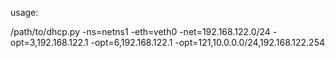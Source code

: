 usage:

/path/to/dhcp.py -ns=netns1 -eth=veth0 -net=192.168.122.0/24 -opt=3,192.168.122.1 -opt=6,192.168.122.1 -opt=121,10.0.0.0/24,192.168.122.254
